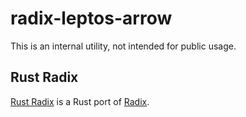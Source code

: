# radix-leptos-arrow

This is an internal utility, not intended for public usage.

## Rust Radix

[Rust Radix](https://github.com/NixySoftware/radix) is a Rust port of [Radix](https://www.radix-ui.com).
